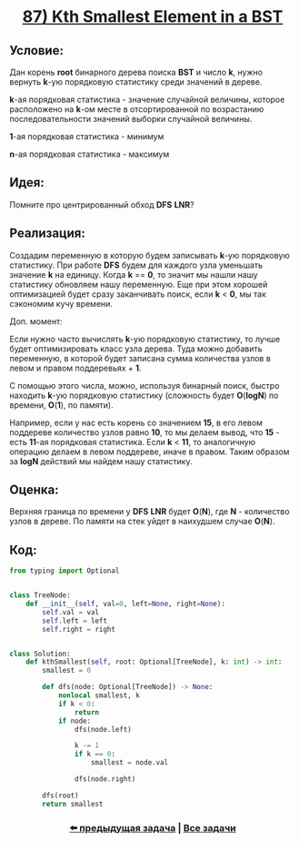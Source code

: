 <div align='center'>
<h1><a href='https://leetcode.com/problems/kth-smallest-element-in-a-bst/description/'><strong>87) Kth Smallest Element in a BST</strong></a></h1>
</div>

## **Условие:**

Дан корень **root** бинарного дерева поиска **BST** и число **k**, нужно вернуть **k**-ую порядковую статистику среди значений в дереве.

**k**-ая порядковая статистика - значение случайной величины, которое расположено на **k**-ом месте в отсортированной по возрастанию последовательности значений выборки случайной величины.

**1**-ая порядковая статистика - минимум

**n**-ая порядковая статистика - максимум

## **Идея:**

Помните про центрированный обход **DFS** **LNR**?

## **Реализация:**

Создадим переменную в которую будем записывать **k**-ую порядковую статистику. При работе **DFS** будем для каждого узла уменьшать значение **k** на единицу. Когда **k** == **0**, то значит мы нашли нашу статистику обновляем нашу переменную. Еще при этом хорошей оптимизацией будет сразу заканчивать поиск, если **k** < **0**, мы так сэкономим кучу времени.



Доп. момент:

Если нужно часто вычислять **k**-ую порядковую статистику, то лучше будет оптимизировать класс узла дерева. Туда можно добавить переменную, в которой будет записана сумма количества узлов в левом и правом поддеревьях + **1**.

С помощью этого числа, можно, используя бинарный поиск, быстро находить **k**-ую порядковую статистику (сложность будет **O**(**logN**) по времени, **O**(**1**), по памяти).

Например, если у нас есть корень со значением **15**, в его левом поддереве количество узлов равно **10**, то мы делаем вывод, что **15** - есть **11**-ая порядковая статистика. Если **k** < **11**, то аналогичную операцию делаем в левом поддереве, иначе в правом. Таким образом за **logN** действий мы найдем нашу статистику.



## **Оценка:**

Верхняя граница по времени у **DFS** **LNR** будет **O**(**N**), где **N** - количество узлов в дереве. По памяти на стек уйдет в наихудшем случае **O**(**N**).

## Код:
```python
from typing import Optional


class TreeNode:
    def __init__(self, val=0, left=None, right=None):
        self.val = val
        self.left = left
        self.right = right


class Solution:
    def kthSmallest(self, root: Optional[TreeNode], k: int) -> int:
        smallest = 0

        def dfs(node: Optional[TreeNode]) -> None:
            nonlocal smallest, k
            if k < 0:
                return
            if node:
                dfs(node.left)

                k -= 1
                if k == 0:
                    smallest = node.val

                dfs(node.right)

        dfs(root)
        return smallest

```

<div align='center'><h3><a href='https://github.com/TAskMAster339/PythonAlgorithms/tree/main/86.Minimum%20Absolute%20Difference%20in%20BST'>⬅️ предыдущая задача</a>&nbsp;|&nbsp;<a href='https://github.com/TAskMAster339/PythonAlgorithms/tree/main/README.md'>Все задачи</a></h3></div>